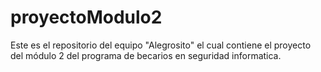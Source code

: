 # proyectoModulo2
Este es el repositorio del equipo "Alegrosito" el cual contiene el proyecto del módulo 2 del programa de becarios en seguridad informatica.
